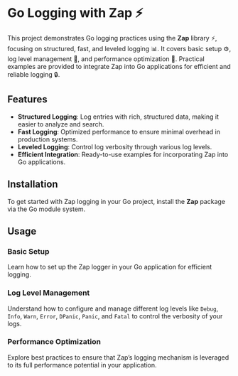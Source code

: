 # Go Logging with Zap ⚡

This project demonstrates Go logging practices using the **Zap** library ⚡, focusing on structured, fast, and leveled logging 📊. It covers basic setup ⚙️, log level management 📝, and performance optimization 🚀. Practical examples are provided to integrate Zap into Go applications for efficient and reliable logging 🔒.

## Features

- **Structured Logging**: Log entries with rich, structured data, making it easier to analyze and search.
- **Fast Logging**: Optimized performance to ensure minimal overhead in production systems.
- **Leveled Logging**: Control log verbosity through various log levels.
- **Efficient Integration**: Ready-to-use examples for incorporating Zap into Go applications.

## Installation

To get started with Zap logging in your Go project, install the **Zap** package via the Go module system.

## Usage

### Basic Setup

Learn how to set up the Zap logger in your Go application for efficient logging.

### Log Level Management

Understand how to configure and manage different log levels like `Debug`, `Info`, `Warn`, `Error`, `DPanic`, `Panic`, and `Fatal` to control the verbosity of your logs.

### Performance Optimization

Explore best practices to ensure that Zap’s logging mechanism is leveraged to its full performance potential in your application.

